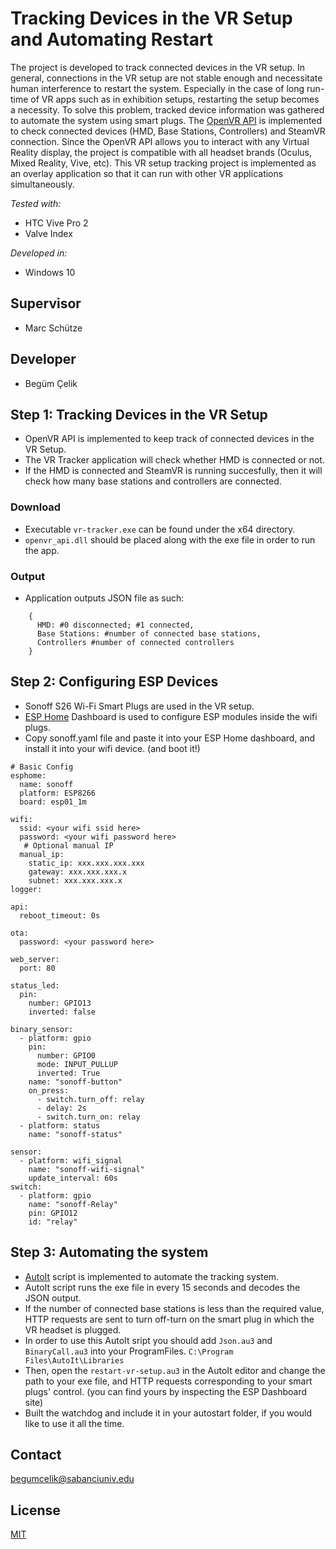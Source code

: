 # Tracking Devices in the VR Setup and Automating Restart

The project is developed to track connected devices in the VR setup. In general, connections in the VR setup are not stable enough and necessitate human interference to restart the system. Especially in the case of long run-time of VR apps such as in exhibition setups, restarting the setup becomes a necessity. To solve this problem, tracked device information was gathered to automate the system using smart plugs. The [OpenVR API](https://github.com/ValveSoftware/openvr/wiki/API-Documentation) is implemented to check connected devices (HMD, Base Stations, Controllers) and SteamVR connection. Since the OpenVR API allows you to interact with any Virtual Reality display, the project is compatible with all headset brands (Oculus, Mixed Reality, Vive, etc). This VR setup tracking project is implemented as an overlay application so that it can run with other VR applications simultaneously. 

*Tested with:*
- HTC Vive Pro 2
- Valve Index

*Developed in:*
- Windows 10

##  Supervisor
- Marc Schütze

##  Developer
- Begüm Çelik

## Step 1: Tracking Devices in the VR Setup
- OpenVR API is implemented to keep track of connected devices in the VR Setup.
- The VR Tracker application will check whether HMD is connected or not. 
- If the HMD is connected and SteamVR is running succesfully, then it will check how many base stations and controllers are connected.

### Download
- Executable `vr-tracker.exe` can be found under the x64 directory.
- `openvr_api.dll` should be placed along with the exe file in order to run the app.

### Output
- Application outputs JSON file as such: <br />
```
    { 
      HMD: #0 disconnected; #1 connected, 
      Base Stations: #number of connected base stations, 
      Controllers #number of connected controllers 
    } 
```

## Step 2: Configuring ESP Devices
- Sonoff S26 Wi-Fi Smart Plugs are used in the VR setup.
- [ESP Home](https://esphome.io/index.html) Dashboard is used to configure ESP modules inside the wifi plugs.
- Copy sonoff.yaml file and paste it into your ESP Home dashboard, and install it into your wifi device. (and boot it!)
```
# Basic Config
esphome:
  name: sonoff
  platform: ESP8266
  board: esp01_1m

wifi:
  ssid: <your wifi ssid here>
  password: <your wifi password here>
   # Optional manual IP
  manual_ip:
    static_ip: xxx.xxx.xxx.xxx
    gateway: xxx.xxx.xxx.x
    subnet: xxx.xxx.xxx.x
logger:

api:
  reboot_timeout: 0s

ota:
  password: <your password here>
  
web_server:
  port: 80
  
status_led:
  pin:
    number: GPIO13
    inverted: false
    
binary_sensor:
  - platform: gpio
    pin:
      number: GPIO0
      mode: INPUT_PULLUP
      inverted: True
    name: "sonoff-button"
    on_press:
      - switch.turn_off: relay
      - delay: 2s
      - switch.turn_on: relay
  - platform: status
    name: "sonoff-status"

sensor:
  - platform: wifi_signal
    name: "sonoff-wifi-signal"
    update_interval: 60s
switch:
  - platform: gpio
    name: "sonoff-Relay"
    pin: GPIO12
    id: "relay"
```

## Step 3: Automating the system
- [AutoIt](https://www.autoitscript.com/site/) script is implemented to automate the tracking system.
- AutoIt script runs the exe file in every 15 seconds and decodes the JSON output. 
- If the number of connected base stations is less than the required value, HTTP requests are sent to turn off-turn on the smart plug in which the VR headset is plugged.
- In order to use this AutoIt sript you should add `Json.au3` and `BinaryCall.au3` into your ProgramFiles. `C:\Program Files\AutoIt\Libraries`
- Then, open the `restart-vr-setup.au3` in the AutoIt editor and change the path to your exe file, and HTTP requests corresponding to your smart plugs' control. (you can find yours by inspecting the ESP Dashboard site)
- Built the watchdog and include it in your autostart folder, if you would like to use it all the time. 

## Contact
begumcelik@sabanciuniv.edu

## License 
[MIT](https://github.com/begumcelik/tracking-devices-vr-setup/blob/main/LICENSE)

